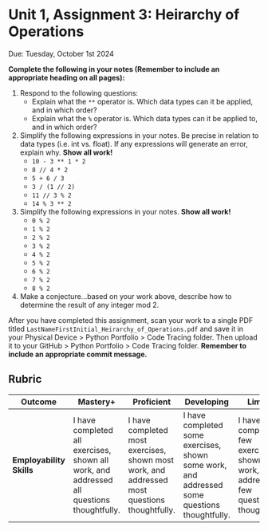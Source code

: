# Unit 1, Assignment 3: Heirarchy of Operations
Due: Tuesday, October 1st 2024

**Complete the following in your notes (Remember to include an appropriate heading on all pages):**

1. Respond to the following questions:
    * Explain what the `**` operator is.  Which data types can it be applied, and in which order?
    * Explain what the `%` operator is.  Which data types can it be applied to, and in which order? 
2. Simplify the following expressions in your notes. Be precise in relation to data types (i.e. int vs. float).  If any expressions will generate an error, explain why.  **Show all work!**
    * `10 - 3 ** 1 * 2`
    * `8 // 4 * 2`
    * `5 + 6 / 3`
    * `3 / (1 // 2)`
    * `11 // 3 % 2`
    * `14 % 3 ** 2`
3. Simplify the following expressions in your notes. **Show all work!**
   * `0 % 2`
   * `1 % 2`
   * `2 % 2`
   * `3 % 2`
   * `4 % 2`
   * `5 % 2`
   * `6 % 2`
   * `7 % 2`
   * `8 % 2`
4. Make a conjecture...based on your work above, describe how to determine the result of any integer mod 2.

After you have completed this assignment, scan your work to a single PDF titled `LastNameFirstInitial_Heirarchy_of_Operations.pdf` and save it in your Physical Device > Python Portfolio > Code Tracing folder.  Then upload it to your GitHub > Python Portfolio > Code Tracing folder.  **Remember to include an appropriate commit message.**

## Rubric

|Outcome|Mastery+|Proficient|Developing|Limited|Incomplete|
|---|---|---|---|---|---|
|**Employability Skills**|I have completed all exercises, shown all work, and addressed all questions thoughtfully.|I have completed most exercises, shown most work, and addressed most questions thoughtfully.|I have completed some exercises, shown some work, and addressed some questions thoughtfully.|I have completed few exercises, shown little work, and addressed few questions thoughtfully.|I have completed no exercises, shown no work, or addressed no questions thoughtfully.|
